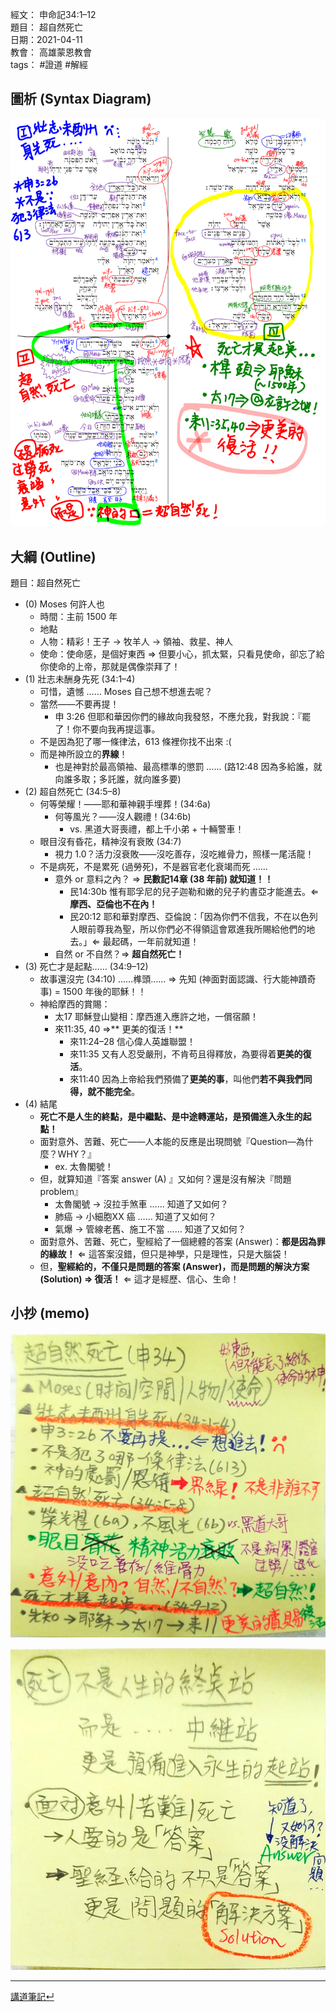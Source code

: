 經文： 申命記34:1–12  
題目： 超自然死亡  
日期：2021-04-11  
教會： 高雄蒙恩教會   
tags： #證道  #解經  

## 圖析 (Syntax Diagram)
![images/2021-04-11-申34.1–12.png](images/2021-04-11-%E7%94%B334.1%E2%80%9312.png)

## 大綱 (Outline)

題目：超自然死亡
- (0) Moses 何許人也
	- 時間：主前 1500 年
	- 地點
	- 人物：精彩！王子 → 牧羊人 → 領袖、救星、神人
	- 使命：使命感，是個好東西 ⇒ 但要小心，抓太緊，只看見使命，卻忘了給你使命的上帝，那就是偶像崇拜了！
- (1) 壯志未酬身先死 (34:1–4)
	- 可惜，遺憾 …… Moses 自己想不想進去呢？
	- 當然——不要再提！
		- 申 3:26 但耶和華因你們的緣故向我發怒，不應允我，對我說：『罷了！你不要向我再提這事。
	- 不是因為犯了哪一條律法，613 條裡你找不出來 :(
	- 而是神所設立的**界線**！
		- 也是神對於最高領袖、最高標準的懲罰 …… (路12:48 因為多給誰，就向誰多取；多託誰，就向誰多要)
- (2) 超自然死亡 (34:5–8)
	- 何等榮耀！——耶和華神親手埋葬！(34:6a)
		- 何等風光？——沒人觀禮！(34:6b)
			- vs. 黑道大哥喪禮，都上千小弟 + 十輛警車！
	- 眼目沒有昏花，精神沒有衰敗 (34:7)
		- 視力 1.0？活力沒衰敗——沒吃善存，沒吃維骨力，照樣一尾活龍！
	- 不是病死，不是累死 (過勞死)，不是器官老化衰竭而死 ……
		- 意外 or 意料之內？ ⇒ **民數記14章 (38 年前) 就知道！！**
			- 民14:30b 惟有耶孚尼的兒子迦勒和嫩的兒子約書亞才能進去。⇐ **摩西、亞倫也不在內！**
			- 民20:12 耶和華對摩西、亞倫說：「因為你們不信我，不在以色列人眼前尊我為聖，所以你們必不得領這會眾進我所賜給他們的地去。」⇐ 最起碼，一年前就知道！
		- 自然 or 不自然？⇒ **超自然死亡！**
- (3) 死亡才是起點…… (34:9–12)
	- 故事還沒完 (34:10)  ……榫頭…… ⇒ 先知 (神面對面認識、行大能神蹟奇事) = 1500 年後的耶穌！！
	- 神給摩西的賞賜：
		- 太17 耶穌登山變相：摩西進入應許之地，一償宿願！
		- 來11:35, 40 ⇒** 更美的復活！**
			- 來11:24–28 信心偉人英雄聯盟！
			- 來11:35 又有人忍受嚴刑，不肯苟且得釋放，為要得着**更美的復活**。
			- 來11:40 因為上帝給我們預備了**更美的事**，叫他們**若不與我們同得，就不能完全**。
- (4) 結尾
	- **死亡不是人生的終點，是中繼點、是中途轉運站，是預備進入永生的起點！**
	- 面對意外、苦難、死亡——人本能的反應是出現問號『Question—為什麼？WHY？』 
		- ex. 太魯閣號！
	- 但，就算知道『答案 answer (A) 』又如何？還是沒有解決『問題 problem』
		- 太魯閣號 → 沒拉手煞車 …… 知道了又如何？
		- 肺癌 → 小細胞XX 癌 …… 知道了又如何？
		- 氣爆 → 管線老舊、施工不當 …… 知道了又如何？
	- 面對意外、苦難、死亡，聖經給了一個總體的答案 (Answer)：**都是因為罪的緣故！** ⇐ 這答案沒錯，但只是神學，只是理性，只是大腦袋！
	- 但，**聖經給的，不僅只是問題的答案 (Answer)，而是問題的解決方案 (Solution) ⇒ 復活！** ⇐ 這才是經歷、信心、生命！

## 小抄 (memo)

![images/Pasted image 20210412054213.png|350x400](images/2021-04-11-%E7%94%B334.1%E2%80%9312%E5%B0%8F%E6%8A%84a.png)


![images/aa.jpg|350x400](images/2021-04-11-%E7%94%B334.1%E2%80%9312%E5%B0%8F%E6%8A%84b.jpg)


---
[講道筆記↵](README.md)
